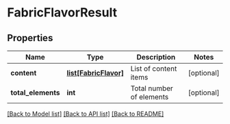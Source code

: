# FabricFlavorResult

## Properties
Name | Type | Description | Notes
------------ | ------------- | ------------- | -------------
**content** | [**list[FabricFlavor]**](FabricFlavor.md) | List of content items | [optional] 
**total_elements** | **int** | Total number of elements | [optional] 

[[Back to Model list]](../README.md#documentation-for-models) [[Back to API list]](../README.md#documentation-for-api-endpoints) [[Back to README]](../README.md)

